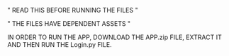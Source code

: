 " READ THIS BEFORE RUNNING THE FILES "

" THE FILES HAVE DEPENDENT ASSETS "

IN ORDER TO RUN THE APP, DOWNLOAD THE APP.zip FILE, EXTRACT IT AND THEN RUN THE Login.py FILE.
